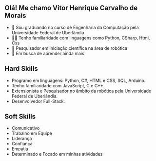 ## Olá! Me chamo Vitor Henrique Carvalho de Morais

- 📒 Sou graduando no curso de Engenharia da Computação pela Universidade Federal de Uberlândia
- 👨‍💻 Tenho familiaridade com linguagens como Python, CSharp, Html, Css
- 🤖 Pesquisador em iniciação científica na área de robótica
- 📝 Em busca de aprender ainda mais


## Hard Skills

- Programo em linguagens: Python, C#, HTML e CSS, SQL, Arduíno.
- Tenho familiaridade com JavaScript, C e C++.
- Extensionista e Pesquisador no âmbito da robótica pela Universidade Federal de Uberlândia.
- Desenvolvedor Full-Stack.

## Soft Skills

- Comunicativo
- Trabalho em Equipe
- Liderança
- Confiança
- Empatia 
- Determinado e Focado em minhas atividades
